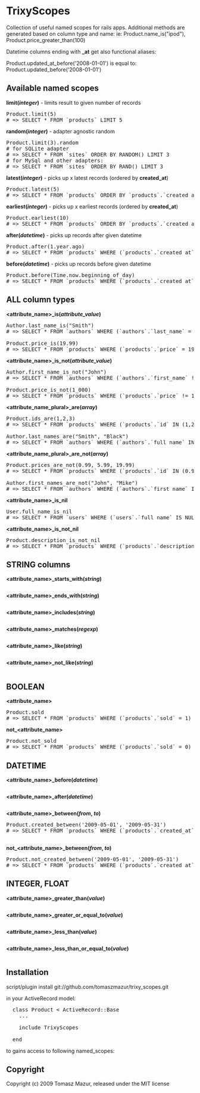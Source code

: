 # TrixyScopes

Collection of useful named scopes for rails apps.
Additional methods are generated based on column type and name:
ie: Product.name_is("ipod"), Product.price_greater_than(100)

Datetime columns ending with **_at** get also functional aliases:

Product.updated_at_before('2008-01-01') is equal to:
Product.updated_before('2008-01-01')

## Available named scopes

**limit(*integer*)** - limits result to given number of records

<pre>
Product.limit(5)
# => SELECT * FROM `products` LIMIT 5
</pre>

**random(*integer*)** - adapter agnostic random

<pre>
Product.limit(3).random
# for SQLite adapter
# => SELECT * FROM `sites` ORDER BY RANDOM() LIMIT 3
# for MySql and other adapters:
# => SELECT * FROM `sites` ORDER BY RAND() LIMIT 3
</pre>

**latest(*integer*)** - picks up x latest records (ordered by **created_at**)

<pre>
Product.latest(5)
# => SELECT * FROM `products` ORDER BY `products`.`created_at` desc LIMIT 5
</pre>

**earliest(*integer*)** - picks up x earliest records (ordered by **created_at**)

<pre>
Product.earliest(10)
# => SELECT * FROM `products` ORDER BY `products`.`created_at` asc LIMIT 10
</pre>

**after(*datetime*)** - picks up records after given datetime

<pre>
Product.after(1.year.ago)
# => SELECT * FROM `products` WHERE (`products`.`created_at` > '2008-06-07 16:11:56') 
</pre>

**before(*datetime*)** - picks up records before given datetime

<pre>
Product.before(Time.now.beginning_of_day)
# => SELECT * FROM `products` WHERE (`products`.`created_at` < '2008-06-07 00:00:00') 
</pre>


## ALL column types

**<attribute_name>_is(*attribute_value*)**

<pre>
Author.last_name_is("Smith")
# => SELECT * FROM `authors` WHERE (`authors`.`last_name` = 'Smith')

Product.price_is(19.99)
# => SELECT * FROM `products` WHERE (`products`.`price` = 19.99)
</pre>

**<attribute_name>_is_not(*attribute_value*)**

<pre>
Author.first_name_is_not("John")
# => SELECT * FROM `authors` WHERE (`authors`.`first_name` != 'John')

Product.price_is_not(1_000)
# => SELECT * FROM `products` WHERE (`products`.`price` != 1000)
</pre>

**<attribute_name_plural>_are(*array*)**

<pre>
Product.ids_are(1,2,3)
# => SELECT * FROM `products` WHERE (`products`.`id` IN (1,2,3))

Author.last_names_are("Smith", "Black")
# => SELECT * FROM `authors` WHERE (`authors`.`full_name` IN ('Smith','Black'))
</pre>

**<attribute_name_plural>_are_not(*array*)**

<pre>
Product.prices_are_not(0.99, 5.99, 19.99)
# => SELECT * FROM `products` WHERE (`products`.`id` IN (0.99,5.99,19.99))

Author.first_names_are_not("John", "Mike")
# => SELECT * FROM `authors` WHERE (`authors`.`first_name` IN ('John','Mike'))
</pre>

**<attribute_name>_is_nil**

<pre>
User.full_name_is_nil
# => SELECT * FROM `users` WHERE (`users`.`full_name` IS NULL) 
</pre>

**<attribute_name>_is_not_nil**

<pre>
Product.description_is_not_nil
# => SELECT * FROM `products` WHERE (`products`.`description` IS NOT NULL)
</pre>

## STRING columns

**<attribute_name>_starts_with(*string*)**

<pre>
</pre>

**<attribute_name>_ends_with(*string*)**

<pre>
</pre>

**<attribute_name>_includes(*string*)**

<pre>
</pre>

**<attribute_name>_matches(*regexp*)**

<pre>
</pre>

**<attribute_name>_like(*string*)**

<pre>
</pre>

**<attribute_name>_not_like(*string*)**

<pre>
</pre>

## BOOLEAN

**<attribute_name>**

<pre>
Product.sold
# => SELECT * FROM `products` WHERE (`products`.`sold` = 1)
</pre>

**not_<attribute_name>**

<pre>
Product.not_sold
# => SELECT * FROM `products` WHERE (`products`.`sold` = 0)
</pre>

## DATETIME

**<attribute_name>_before(*datetime*)**

<pre>
</pre>

**<attribute_name>_after(*datetime*)**

<pre>
</pre>

**<attribute_name>_between(*from*, *to*)**

<pre>
Product.created_between('2009-05-01', '2009-05-31')
# => SELECT * FROM `products` WHERE (`products`.`created_at` BETWEEN '2009-05-01' AND '2009-05-31') 

</pre>

**not_<attribute_name>_between(*from*, *to*)**

<pre>
Product.not_created_between('2009-05-01', '2009-05-31')
# => SELECT * FROM `products` WHERE (`products`.`created_at` NOT BETWEEN '2009-05-01' AND '2009-05-31') 
</pre>

## INTEGER, FLOAT

**<attribute_name>_greater_than(*value*)**

<pre>
</pre>

**<attribute_name>_greater_or_equal_to(*value*)**

<pre>
</pre>

**<attribute_name>_less_than(*value*)**

<pre>
</pre>

**<attribute_name>_less_than_or_equal_to(*value*)**

<pre>
</pre>


## Installation


script/plugin install git://github.com/tomaszmazur/trixy_scopes.git

in your ActiveRecord model:

<pre>
  class Product < ActiveRecord::Base
    ...
  
    include TrixyScopes
    
  end
</pre>
to gains access to following named_scopes:


## Copyright

Copyright (c) 2009 Tomasz Mazur, released under the MIT license
